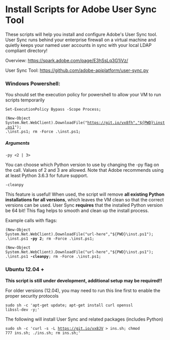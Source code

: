 # Install Scripts for Adobe User Sync Tool
These scripts will help you install and configure Adobe's User Sync tool.  User Sync runs behind your enterprise firewall on a virtual machine 
and quietly keeps your named user accounts in sync with your local LDAP compliant directory!

Overview:
https://spark.adobe.com/page/E3hSsLq3G1iVz/

User Sync Tool:
https://github.com/adobe-apiplatform/user-sync.py


### Windows Powershell:
You should set the execution policy for powershell to allow your VM to run scripts temporarily

<code>Set-ExecutionPolicy Bypass -Scope Process;</code> 

<code>(New-Object System.Net.WebClient).DownloadFile("https://git.io/vx8fh","${PWD}\inst.ps1"); .\inst.ps1; rm -Force .\inst.ps1;</code>


##### Arguments

<code>-py <2 | 3></code>

You can choose which Python version to use by changing the -py flag
on the call. Values of 2 and 3 are allowed.  Note that Adobe recommends using at least Python 3.6.3 for future
support.

<code>-cleanpy</code>

This feature is useful! When used, the script will remove <b>all existing Python installations for all versions</b>, which
leaves the VM clean so that the correct versions can be used.  User Sync <b>requires</b> that the installed Python version be
64 bit! This flag helps to smooth and clean up the install process.

Example calls with flags:

<code>(New-Object System.Net.WebClient).DownloadFile("url-here","${PWD}\inst.ps1"); .\inst.ps1 <b>-py 2</b>; rm -Force .\inst.ps1;</code>

<code>(New-Object System.Net.WebClient).DownloadFile("url-here","${PWD}\inst.ps1"); .\inst.ps1 <b>-cleanpy</b>; rm -Force .\inst.ps1;</code>

### Ubuntu 12.04 + 
<b>This script is still under development, additional setup may be required!!</b>

For older versions (12.04), you may need to run this line first to enable the proper security protocols

<code>sudo sh -c 'apt-get update; apt-get install curl openssl libssl-dev -y;'</code>

The following will install User Sync and related packages (includes Python)

<code>sudo sh -c 'curl -s -L https://git.io/vx8JV > ins.sh; chmod 777 ins.sh; ./ins.sh; rm ins.sh;'</code>
